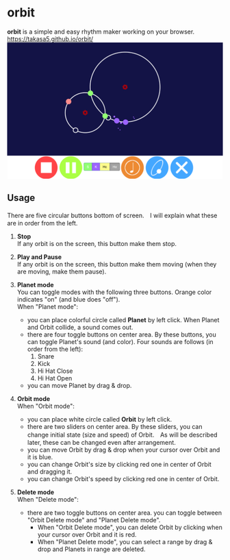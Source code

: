 # orbit
**orbit** is a simple and easy rhythm maker working on your browser.  
https://takasa5.github.io/orbit/
![screenshot](./screenshot.png)

## Usage
There are five circular buttons bottom of screen.　I will explain what these are in order from the left.  
1. **Stop**  
If any orbit is on the screen, this button make them stop.  

1. **Play and Pause**  
If any orbit is on the screen, this button make them moving (when they are moving, make them pause).  
  
1. **Planet mode**  
You can toggle modes with the following three buttons. Orange color indicates "on" (and blue does "off").  
When "Planet mode":
    - you can place colorful circle called **Planet** by left click. When Planet and Orbit collide, a sound comes out.  
    - there are four toggle buttons on center area. By these buttons, you can toggle Planet's sound (and color). Four sounds are follows (in order from the left):  
        1. Snare  
        1. Kick
        1. Hi Hat Close
        1. Hi Hat Open
    - you can move Planet by drag & drop.  

1. **Orbit mode**  
When "Orbit mode":
    - you can place white circle called **Orbit** by left click.
    - there are two sliders on center area. By these sliders, you can change initial state (size and speed) of Orbit.　As will be described later, these can be changed even after arrangement.
    - you can move Orbit by drag & drop when your cursor over Orbit and it is blue.
    - you can change Orbit's size by clicking red one in center of Orbit and dragging it.
    - you can change Orbit's speed by clicking red one in center of Orbit.

1. **Delete mode**  
When "Delete mode":  
    - there are two toggle buttons on center area. you can toggle between "Orbit Delete mode" and "Planet Delete mode".
        - When "Orbit Delete mode", you can delete Orbit by clicking when your cursor over Orbit and it is red.  
        - When "Planet Delete mode", you can select a range by drag & drop and Planets in range are deleted.  
